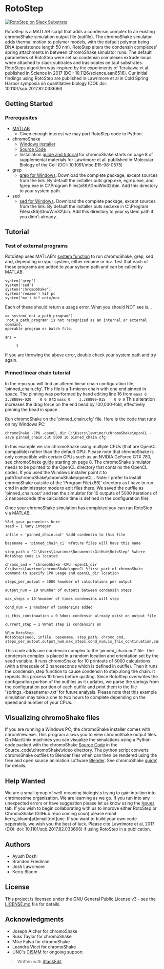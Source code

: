 # RotoStep
[![RotoStep on Slack Substrate](https://img.youtube.com/vi/3FoQhGUd-E0/0.jpg)](https://www.youtube.com/watch?v=3FoQhGUd-E0)

RotoStep is a MATLAB script that adds a condensin complex to an existing chromoShake simulation output file (outfile). The chromoShake simulator adds thermal motion to polymer models, with the default polymer being DNA (persistence length 50 nm). RotoStep alters the condensin complexes' spring attachments in between chromoShake simulator runs. The default parameters of RotoStep were set so condensin complexes extrude loops when attached to slack subtrates and traslocates on taut substrates. RotoSteps algorithm was inspired by the experiments of Terakawa et al. published in Science in 2017 (DOI: 10.1126/science.aan6516). Our initial findings using RotoStep are published in Lawrimore et al in Cold Spring Harbor symposia on quantitative biology (DOI: doi: 10.1101/sqb.2017.82.033696)

## Getting Started

### Prerequisites

* [MATLAB](https://www.mathworks.com/downloads/)
  * Given enough interest we may port RotoStep code to Python.
* chromoShake
  * [Windows Installer](http://bloomlab.web.unc.edu/files/2016/01/chromoShake_1_2_0.zip)
  * [Source Code](http://bloomlab.web.unc.edu/files/2016/01/Source_code.zip)
  * Installation [guide and tutorial](http://www.molbiolcell.org/content/suppl/2015/11/02/mbc.E15-08-0575v1.DC1/Chromoshake_Supplemental_information_FINAL_updated_03232016.pdf) for chromoShake starts on page 8 of supplemental materials for Lawrimore et al. published in Molecular Biology of the Cell (DOI: 10.1091/mbc.E15-08-0575)
* grep
  * [grep for Windows](http://gnuwin32.sourceforge.net/packages/grep.htm). Download the complete package, except sources from the link. By default the installer puts grep.exe, egrep.exe, and fgrep.exe in C:\Program Files(x86)\GnuWin32\bin. Add this directory to your system path.
* sed
  * [sed for Windows](http://gnuwin32.sourceforge.net/packages/sed.htm). Download the complete package, except sources from the link. By default the installer puts sed.exe in C:\Program Files(x86)\GnuWin32\bin. Add this directory to your system path if you didn't already.

## Tutorial

### Test of external programs
RotoStep uses MATLAB's [system function](https://www.mathworks.com/help/matlab/ref/system.html) to run chromoShake, grep, sed and, depending on your system, either rename or mv. Test that each of these programs are added to your sytsem path and can be called by MATLAB.

```
system('grep')
system('sed')
system('chromoShake')
system('rename') %if pc
system('mv') %if unix/mac
```
Each of these should return a usage error. What you should NOT see is...

```
>> system('not_a_path_program')
'not_a_path_program' is not recognized as an internal or external command, 
operable program or batch file. 

ans =

     1
```
If you are throwing the above error, double check your system path and try again.

### Pinned linear chain tutorial
In the repo you will find an altered linear chain configuration file, 'pinned_chain.cfg'. This file is a 1-micron chain with one end pinned in space. The pinning was performed by hand editing  line 16 from
```mass 0	3.38889e-020	0 0 0``` to ``mass 0	3.38889e-015	0 0 0``
This alteration increases the drag force on the end bead by 100,000-fold, effectively pinning the bead in space.

Run chromoShake on the 'pinned_chain.cfg' file. Here is the code that runs on my Windows PC:
```
chromoShake -CPU -openCL_dir C:\Users\lawrimor\chromoShake\openCL -save pinned_chain.out 5000 10 pinned_chain.cfg
```
In this example we ran chromoShake using multiple CPUs (that are OpenCL compatible) rather than the default GPU. Please note that chromoShake is only compatible with certain GPUs such as an NVIDIA GeForce GTX 780, see chromoShake [guide](http://www.molbiolcell.org/content/suppl/2015/11/02/mbc.E15-08-0575v1.DC1/Chromoshake_Supplemental_information_FINAL_updated_03232016.pdf) starting on page 8. The chromoShake simulator needs to be pointed to the OpenCL directory that contains the OpenCL codes. If you used the Windows installer point it to pathTochromoShake\chromoShake\openCL . Note: I prefer to install chromoShake outside of the 'Program File(x86)' directory as I have to run cmd in administrator mode to edit files there. We saved the outfile as 'pinned_chain.out' and ran the simulator for 10 outputs of 5000 iterations of 2 nanoseconds (the calculation time is defined in the configuration file).

Once your chromoShake simulation has completed you can run RotoStep via MATLAB.
```
%Set your parameters here
seed = 1 %any integer

infile = 'pinned_chain.out' %add condensin to this file

basename = 'pinned_chain_c1' %future files will have this name

step_path = 'C:\Users\lawrimor\Documents\GitHub\RotoStep' %where RotoStep code is located

chromo_cmd = 'chromoShake -CPU -openCL_dir C:\Users\lawrimor\chromoShake\openCL %first part of chromoShake command to specify CPU usage and openCL_dir location

steps_per_output = 5000 %number of calculations per output

output_num = 10 %number of outputs between condensin steps

max_steps = 10 %number of times condensins will step

cond_num = 1 %nubmer of condensins added

is_this_continuation = 0 %does condensin already exist on output file

current_step = 1 %What step is condensins on

%Run RotoStep
RotoStep(seed, infile, basename, step_path, chromo_cmd, steps_per_output,output_num,max_steps,cond_num,is_this_continuation,current_step)
```
This code adds one condensin complex to the 'pinned_chain.out' file. The condensin complex is placed in a random location and orientation set by the seed variable. It runs chromoShake for 10 printouts of 5000 calculations (with a timescale of 2 nanoseconds which is defined in outifle). Then it runs the condensin_step function to cause condensin to step along the chain. It repeats this process 10 times before quitting. Since RotoStep overwrites the configuration portion of the outfiles as it updates, we parse the springs from the configuration porition of each outfile and print them to the file 'springs_\<basename\>.txt' for future analysis. Please note that this example simulation may take a one to two hours to complete depending on the speed and number of your CPUs.

## Visualizing chromoShake files
If you are running a Windows PC, the chromoShake installer comes with chromView.exe. This program allows you to view chromoShake output files. On Mac/Unix machines you can visualize the simulations using a Python code packed with the chromoShake  [Source Code](http://bloomlab.web.unc.edu/files/2016/01/Source_code.zip) in the Source_code\chromoShake\video directory. The python script converts chromoShake outfiles to Blender files when can then be rendered using the free and open source animation software [Blender](https://www.blender.org/). See chromoShake [guide](http://www.molbiolcell.org/content/suppl/2015/11/02/mbc.E15-08-0575v1.DC1/Chromoshake_Supplemental_information_FINAL_updated_03232016.pdf)) for details.

## Help Wanted
We are a small group of well-meaning biologists trying to gain intuition into chromosome organization. We are learning as we go. If you run into any unexpected errors or have suggestion please let us know using the [Issues](https://github.com/jlaw8504/RotoStep/issues) tab. If you wish to begin collaborating with us to improve either RotoStep or ChromoShake (GitHub repo coming soon) please email kerry_bloom[at]email[dot]unc. If you want to build your own code seperately, we wish you the best of luck. Please cite Lawrimore et al, 2017 (DOI: doi: 10.1101/sqb.2017.82.033696) if using RotoStep in a publication.

## Authors

* Ayush Doshi
* Brandon Friedman
* Josh Lawrimore
* Kerry Bloom

## License

This project is licensed under the GNU General Public License v3 - see the [LICENSE.md](https://github.com/jlaw8504/RotoStep/blob/master/LICENSE) file for details.

## Acknowledgments

* Joseph Aicher for chromoShake
* Russ Taylor for chromoShake
* Mike Falvo for chromoShake
* Leandra Vicci for chromoShake
* UNC's [CISMM](http://cismm.web.unc.edu/) for ongoing support

> Written with [StackEdit](https://stackedit.io/).
<!--stackedit_data:
eyJoaXN0b3J5IjpbMTEzNzgxODc4XX0=
-->
